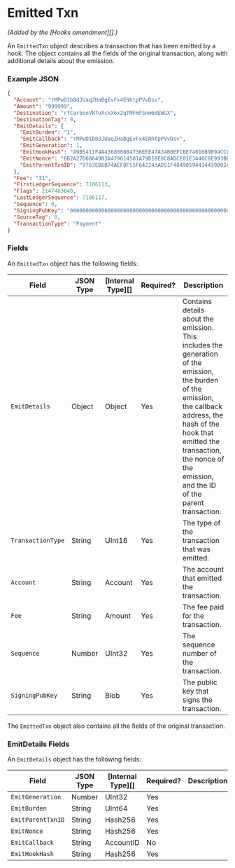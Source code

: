 # Emitted Txn

_(Added by the \[Hooks amendment]\[].)_

An `EmittedTxn` object describes a transaction that has been emitted by a hook. The object contains all the fields of the original transaction, along with additional details about the emission.

### Example JSON

```json
{
  "Account": "rMPwD1b8dJUaqZHaBgEvFx4ENhtpPVvDsv",
  "Amount": "999999",
  "Destination": "rfCarbonVNTuXckX6x2qTMFmFSnm6dEWGX",
  "DestinationTag": 0,
  "EmitDetails": {
    "EmitBurden": "1",
    "EmitCallback": "rMPwD1b8dJUaqZHaBgEvFx4ENhtpPVvDsv",
    "EmitGeneration": 1,
    "EmitHookHash": "A9B5411F4A4368008B4736EEE47A34B0EFCBE74016B9B94CC6208FBC0BF5C0C2",
    "EmitNonce": "6B2A27D6864903A479614581A79D18E8C8ADCE01E3440C6E993BE07298ADC2A4",
    "EmitParentTxnID": "9763EB6B74AEF0F55F642243AD51F48490594434439002A6142E545E47318D56"
  },
  "Fee": "31",
  "FirstLedgerSequence": 7186113,
  "Flags": 2147483648,
  "LastLedgerSequence": 7186117,
  "Sequence": 0,
  "SigningPubKey": "000000000000000000000000000000000000000000000000000000000000000000",
  "SourceTag": 0,
  "TransactionType": "Payment"
}
```

### Fields

An `EmittedTxn` object has the following fields:

| Field             | JSON Type | \[Internal Type]\[] | Required? | Description                                                                                                                                                                                                                                              |
| ----------------- | --------- | ------------------- | --------- | -------------------------------------------------------------------------------------------------------------------------------------------------------------------------------------------------------------------------------------------------------- |
| `EmitDetails`     | Object    | Object              | Yes       | Contains details about the emission. This includes the generation of the emission, the burden of the emission, the callback address, the hash of the hook that emitted the transaction, the nonce of the emission, and the ID of the parent transaction. |
| `TransactionType` | String    | UInt16              | Yes       | The type of the transaction that was emitted.                                                                                                                                                                                                            |
| `Account`         | String    | Account             | Yes       | The account that emitted the transaction.                                                                                                                                                                                                                |
| `Fee`             | String    | Amount              | Yes       | The fee paid for the transaction.                                                                                                                                                                                                                        |
| `Sequence`        | Number    | UInt32              | Yes       | The sequence number of the transaction.                                                                                                                                                                                                                  |
| `SigningPubKey`   | String    | Blob                | Yes       | The public key that signs the transaction.                                                                                                                                                                                                               |

The `EmittedTxn` object also contains all the fields of the original transaction.

### EmitDetails Fields

An `EmitDetails` object has the following fields:

| Field             | JSON Type | \[Internal Type]\[] | Required? | Description |
| ----------------- | --------- | ------------------- | --------- | ----------- |
| `EmitGeneration`  | Number    | UInt32              | Yes       |             |
| `EmitBurden`      | String    | UInt64              | Yes       |             |
| `EmitParentTxnID` | String    | Hash256             | Yes       |             |
| `EmitNonce`       | String    | Hash256             | Yes       |             |
| `EmitCallback`    | String    | AccountID           | No        |             |
| `EmitHookHash`    | String    | Hash256             | Yes       |             |
